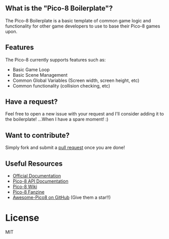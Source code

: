 ## What is the "Pico-8 Boilerplate"?

The Pico-8 Boilerplate is a basic template of common game logic and functionality for other game developers to use to base their Pico-8 games upon. 

## Features

The Pico-8 currently supports features such as:

* Basic Game Loop
* Basic Scene Management
* Common Global Variables (Screen width, screen height, etc)
* Common functionality (collision checking, etc)

## Have a request? 
Feel free to open a new issue with your request and I'll consider adding it to the boilerplate! ...When I have a spare moment! :) 

## Want to contribute?

Simply fork and submit a [pull request]() once you are done!

## Useful Resources
* [Official Documentation](http://www.lexaloffle.com/pico-8.php?page=manual)
* [Pico-8 API Documentation](https://neko250.github.io/pico8-api/)
* [Pico-8 Wiki](http://pico-8.wikia.com/wiki/Pico-8_Wikia)
* [Pico-8 Fanzine](https://sectordub.itch.io/pico-8-fanzine-1)
* [Awesome-Pico8 on GitHub](https://github.com/felipebueno/awesome-PICO-8) (Give them a star!!)

# License 
MIT